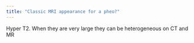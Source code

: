 ```yaml
---
title: "Classic MRI appearance for a pheo?"
---
```

Hyper T2. When they are very large they can be heterogeneous on CT and MR

